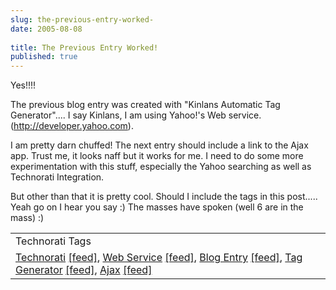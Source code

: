 ```yaml
---
slug: the-previous-entry-worked-
date: 2005-08-08
 
title: The Previous Entry Worked!
published: true
---
```

Yes!!!!<p />The previous blog entry was created with "Kinlans Automatic Tag Generator".... I say Kinlans, I am using Yahoo!'s Web service. (<a href="http://developer.yahoo.com">http://developer.yahoo.com</a>).<p />I am pretty darn chuffed! The next entry should include a link to the Ajax app.  Trust me, it looks naff but it works for me.  I need to do some more experimentation with this stuff, especially the Yahoo searching as well as Technorati Integration.  <p />But other than that it is pretty cool.  Should I include the tags in this post..... Yeah go on I hear you say :)  The masses have spoken (well 6 are in the mass) :)<p /><table class="TechnoratiHead TagHeader">
<tr><td>Technorati Tags</td></tr>
<tr class="Technorati"><td>
<a href="http://www.technorati.com/tag/Technorati" class="Tag" rel="tag">Technorati</a> <a href="http://feeds.technorati.com/feed/posts/tag/Technorati" class="Tag">[feed]</a>, <a href="http://www.technorati.com/tag/Web%20Service" class="Tag" rel="tag">Web Service</a> <a href="http://feeds.technorati.com/feed/posts/tag/Web%20Service" class="Tag">[feed]</a>, <a href="http://www.technorati.com/tag/Blog%20Entry" class="Tag" rel="tag">Blog Entry</a> <a href="http://feeds.technorati.com/feed/posts/tag/Blog%20Entry" class="Tag">[feed]</a>, <a href="http://www.technorati.com/tag/Tag%20Generator" class="Tag" rel="tag">Tag Generator</a> <a href="http://feeds.technorati.com/feed/posts/tag/Tag%20Generator" class="Tag">[feed]</a>, <a href="http://www.technorati.com/tag/Ajax" class="Tag" rel="tag">Ajax</a> <a href="http://feeds.technorati.com/feed/posts/tag/Ajax" class="Tag">[feed]</a>
</td></tr>
</table><div class="blogger-post-footer"><img class="posterous_download_image" src="https://blogger.googleusercontent.com/tracker/8109338-112352848479481579?l=www.kinlan.co.uk%2Findex.html" height="1" alt="" width="1" /></div>

